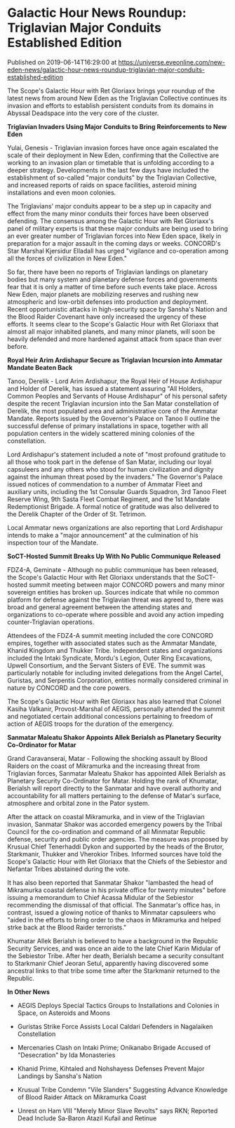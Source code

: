 # Galactic Hour News Roundup: Triglavian Major Conduits Established Edition
Published on 2019-06-14T16:29:00 at https://universe.eveonline.com/new-eden-news/galactic-hour-news-roundup-triglavian-major-conduits-established-edition

The Scope's Galactic Hour with Ret Gloriaxx brings your roundup of the latest news from around New Eden as the Triglavian Collective continues its invasion and efforts to establish persistent conduits from its domains in Abyssal Deadspace into the very core of the cluster.

**Triglavian Invaders Using Major Conduits to Bring Reinforcements to New Eden**

Yulai, Genesis  - Triglavian invasion forces have once again escalated the scale of their deployment in New Eden, confirming that the Collective are working to an invasion plan or timetable that is unfolding according to a deeper strategy. Developments in the last few days have included the establishment of so-called "major conduits" by the Triglavian Collective, and increased reports of raids on space facilities, asteroid mining installations and even moon colonies.

The Triglavians' major conduits appear to be a step up in capacity and effect from the many minor conduits their forces have been observed defending. The consensus among the Galactic Hour with Ret Gloriaxx's panel of military experts is that these major conduits are being used to bring an ever greater number of Triglavian forces into New Eden space, likely in preparation for a major assault in the coming days or weeks. CONCORD's Star Marshal Kjersidur Elladall has urged "vigilance and co-operation among all the forces of civilization in New Eden."

So far, there have been no reports of Triglavian landings on planetary bodies but many system and planetary defense forces and governments fear that it is only a matter of time before such events take place. Across New Eden, major planets are mobilizing reserves and rushing new atmospheric and low-orbit defenses into production and deployment. Recent opportunistic attacks in high-security space by Sansha's Nation and the Blood Raider Covenant have only increased the urgency of these efforts. It seems clear to the Scope's Galactic Hour with Ret Gloriaxx that almost all major inhabited planets, and many minor planets, will soon be heavily defended and more hardened against attack from space than ever before.

**Royal Heir Arim Ardishapur Secure as Triglavian Incursion into Ammatar Mandate Beaten Back**

Tanoo, Derelik  - Lord Arim Ardishapur, the Royal Heir of House Ardishapur and Holder of Derelik, has issued a statement assuring "All Holders, Common Peoples and Servants of House Ardishapur" of his personal safety despite the recent Triglavian incursion into the San Matar constellation of Derelik, the most populated area and administrative core of the Ammatar Mandate. Reports issued by the Governor's Palace on Tanoo II outline the successful defense of primary installations in space, together with all population centers in the widely scattered mining colonies of the constellation.

Lord Ardishapur's statement included a note of "most profound gratitude to all those who took part in the defense of San Matar, including our loyal capsuleers and any others who stood for human civilization and dignity against the inhuman threat posed by the invaders." The Governor's Palace issued notices of commendation to a number of Ammatar Fleet and auxiliary units, including the 1st Consular Guards Squadron, 3rd Tanoo Fleet Reserve Wing, 9th Sasta Fleet Combat Regiment, and the 1st Mandate Redemptionist Brigade. A formal notice of gratitude was also delivered to the Derelik Chapter of the Order of St. Tetrimon.

Local Ammatar news organizations are also reporting that Lord Ardishapur intends to make a "major announcement" at the culmination of his inspection tour of the Mandate.

**SoCT-Hosted Summit Breaks Up With No Public Communique Released**

FDZ4-A, Geminate  - Although no public communique has been released, the Scope's Galactic Hour with Ret Gloriaxx understands that the SoCT-hosted summit meeting between major CONCORD powers and many minor sovereign entities has broken up. Sources indicate that while no common platform for defense against the Triglavian threat was agreed to, there was broad and general agreement between the attending states and organizations to co-operate where possible and avoid any action impeding counter-Triglavian operations.

Attendees of the FDZ4-A summit meeting included the core CONCORD empires, together with associated states such as the Ammatar Mandate, Khanid Kingdom and Thukker Tribe. Independent states and organizations included the Intaki Syndicate, Mordu's Legion, Outer Ring Excavations, Upwell Consortium, and the Servant Sisters of EVE. The summit was particularly notable for including invited delegations from the Angel Cartel, Guristas, and Serpentis Corporation, entities normally considered criminal in nature by CONCORD and the core powers.

The Scope's Galactic Hour with Ret Gloriaxx has also learned that Colonel Kasiha Valkanir, Provost-Marshal of AEGIS, personally attended the summit and negotiated certain additional concessions pertaining to freedom of action of AEGIS troops for the duration of the emergency.

**Sanmatar Maleatu Shakor Appoints Allek Berialsh as Planetary Security Co-Ordinator for Matar**

Grand Caravanserai, Matar  - Following the shocking assault by Blood Raiders on the coast of Mikramurka and the increasing threat from Triglavian forces, Sanmatar Maleatu Shakor has appointed Allek Berialsh as Planetary Security Co-Ordinator for Matar. Holding the rank of Khumatar, Berialsh will report directly to the Sanmatar and have overall authority and accountability for all matters pertaining to the defense of Matar's surface, atmosphere and orbital zone in the Pator system.

After the attack on coastal Mikramurka, and in view of the Triglavian invasion, Sanmatar Shakor was accorded emergency powers by the Tribal Council for the co-ordination and command of all Minmatar Republic defense, security and public order agencies. The measure was proposed by Krusual Chief Tenerhaddi Dykon and supported by the heads of the Brutor, Starkmanir, Thukker and Vherokior Tribes. Informed sources have told the Scope's Galactic Hour with Ret Gloriaxx that the Chiefs of the Sebiestor and Nefantar Tribes abstained during the vote.

It has also been reported that Sanmatar Shakor "lambasted the head of Mikramurka coastal defense in his private office for twenty minutes" before issuing a memorandum to Chief Acassa Midular of the Sebiestor recommending the dismissal of that official. The Sanmatar's office has, in contrast, issued a glowing notice of thanks to Minmatar capsuleers who "aided in the efforts to bring order to the chaos in Mikramurka and helped strke back at the Blood Raider terrorists."

Khumatar Allek Berialsh is believed to have a background in the Republic Security Services, and was once an aide to the late Chief Karin Midular of the Sebiestor Tribe. After her death, Berialsh became a security consultant to Starkmanir Chief Jeoran Setul, apparently having discovered some ancestral links to that tribe some time after the Starkmanir returned to the Republic.

**In Other News**

  * AEGIS Deploys Special Tactics Groups to Installations and Colonies in Space, on Asteroids and Moons


  * Guristas Strike Force Assists Local Caldari Defenders in Nagalaiken Constellation


  * Mercenaries Clash on Intaki Prime; Onikanabo Brigade Accused of  "Desecration" by Ida Monasteries


  * Khanid Prime, Kihtaled and Nohshayess Defenses Prevent Major Landings by Sansha's Nation


  * Krusual Tribe Condemn "Vile Slanders" Suggesting Advance Knowledge of Blood Raider Attack on Mikramurka Coast


  * Unrest on Ham VIII "Merely Minor Slave Revolts" says RKN; Reported Dead Include Sa-Baron Atazil Kufail and Retinue
